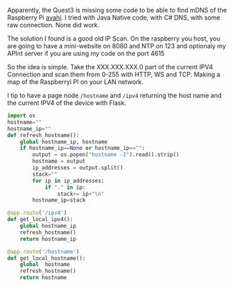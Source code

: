 Apparently, the Quest3 is missing some code to be able to find mDNS of the Raspberry Pi [avahi](https://webshed.org/projects/raspberrypi/mdns/).
I tried with Java Native code, with C# DNS, with some raw connection. None did work.

The solution I found is a good old IP Scan. 
On the raspberry you host, you are going to have a mini-website on 8080 and NTP on 123 and optionaly my APInt server if you are using my code on the port 4615

So the idea is simple. Take the XXX.XXX.XXX.0 part of the current IPV4 Connection and scan them from 0-255 with HTTP, WS and TCP.
Making a map of the Raspberryi PI on your LAN network.

I tip to have a page node `/hostname` and `/ipv4` returning the host name and the current IPV4 of the device with Flask.
``` py
import os
hostname=""
hostname_ip=""
def refresh_hostname():
    global hostname_ip, hostname
    if hostname_ip==None or hostname_ip=="":
        output = os.popen("hostname -I").read().strip()
        hostname = output
        ip_addresses = output.split()
        stack=""
        for ip in ip_addresses:
            if "." in ip:  
                stack+= ip+"\n"
        hostname_ip=stack

@app.route('/ipv4')
def get_local_ipv4():
    global hostname_ip
    refresh_hostname()
    return hostname_ip

@app.route('/hostname')
def get_local_hostname():
    global  hostname
    refresh_hostname()
    return hostname
```

